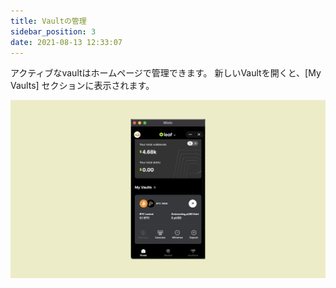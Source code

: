 ```yaml
---
title: Vaultの管理
sidebar_position: 3
date: 2021-08-13 12:33:07
---
```


アクティブなvaultはホームページで管理できます。 新しいVaultを開くと、[My Vaults] セクションに表示されます。

![](../assets/manage-vault.png)






